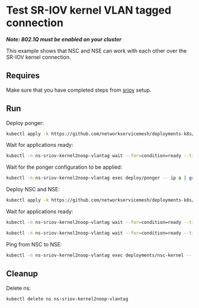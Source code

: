 # Test SR-IOV kernel VLAN tagged connection

**_Note: 802.1Q must be enabled on your cluster_**

This example shows that NSC and NSE can work with each other over the SR-IOV kernel connection.

## Requires

Make sure that you have completed steps from [sriov](../../sriov_vlantag) setup.

## Run

Deploy ponger:
```bash
kubectl apply -k https://github.com/networkservicemesh/deployments-k8s/examples/use-cases/SriovKernel2NoopVlanTag/ponger?ref=275454ddbab082e3b19c32f91ec2a1e0a9a4a0c1
```

Wait for applications ready:
```bash
kubectl -n ns-sriov-kernel2noop-vlantag wait --for=condition=ready --timeout=1m pod -l app=ponger
```

Wait for the ponger configuration to be applied:
```bash
kubectl -n ns-sriov-kernel2noop-vlantag exec deploy/ponger -- ip a | grep "172.16.1.100"
```

Deploy NSC and NSE:
```bash
kubectl apply -k https://github.com/networkservicemesh/deployments-k8s/examples/use-cases/SriovKernel2NoopVlanTag?ref=275454ddbab082e3b19c32f91ec2a1e0a9a4a0c1
```

Wait for applications ready:
```bash
kubectl -n ns-sriov-kernel2noop-vlantag wait --for=condition=ready --timeout=1m pod -l app=nsc-kernel
```
```bash
kubectl -n ns-sriov-kernel2noop-vlantag wait --for=condition=ready --timeout=1m pod -l app=nse-noop
```

Ping from NSC to NSE:
```bash
kubectl -n ns-sriov-kernel2noop-vlantag exec deployments/nsc-kernel -- ping -c 4 172.16.1.100
```

## Cleanup

Delete ns:
```bash
kubectl delete ns ns-sriov-kernel2noop-vlantag
```
